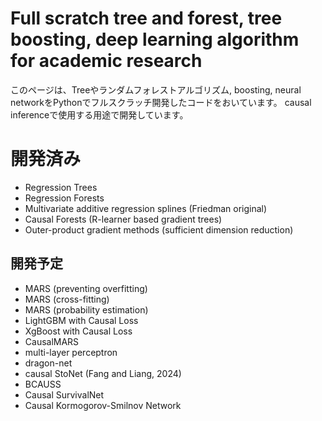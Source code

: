 # Full scratch tree and forest, tree boosting, deep learning algorithm for academic research

このページは、Treeやランダムフォレストアルゴリズム, boosting, neural networkをPythonでフルスクラッチ開発したコードをおいています。
causal inferenceで使用する用途で開発しています。

# 開発済み
- Regression Trees
- Regression Forests
- Multivariate additive regression splines (Friedman original)
- Causal Forests (R-learner based gradient trees)
- Outer-product gradient methods (sufficient dimension reduction)

## 開発予定
- MARS (preventing overfitting)
- MARS (cross-fitting)
- MARS (probability estimation)
- LightGBM with Causal Loss
- XgBoost with Causal Loss
- CausalMARS
- multi-layer perceptron
- dragon-net
- causal StoNet (Fang and Liang, 2024)
- BCAUSS
- Causal SurvivalNet
- Causal Kormogorov-Smilnov Network
